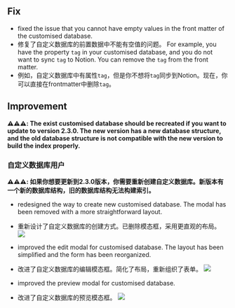 ## Fix
- fixed the issue that you cannot have empty values in the front matter of the customised database.
- 修复了自定义数据库的前置数据中不能有空值的问题。
For example, you have the property `tag` in your customised database, and you do not want to sync `tag` to Notion. You can remove the  `tag` from the front matter.
- 例如，自定义数据库中有属性`tag`，但是你不想将`tag`同步到Notion。现在，你可以直接在frontmatter中删除`tag`。


## Improvement
**⚠️⚠️⚠️: The exist customised database should be recreated if you want to update to version 2.3.0. The new version has a new database structure, and the old database structure is not compatible with the new version to build the index properly.**

### 自定义数据库用户
**⚠️⚠️⚠️: 如果你想要更新到2.3.0版本，你需要重新创建自定义数据库。新版本有一个新的数据库结构，旧的数据库结构无法构建索引。**

- redesigned the way to create new customised database. The modal has been removed with a more straightforward layout.
- 重新设计了自定义数据库的创建方式。已删除模态框，采用更直观的布局。
![](https://minioapi.pjx.ac.cn/img1/2024/07/7a1550aefd71175c981077ce46d03c87.png)


- improved the edit modal for customised database. The layout has been simplified and the form has been reorganized.
- 改进了自定义数据库的编辑模态框。简化了布局，重新组织了表单。
![](https://minioapi.pjx.ac.cn/img1/2024/07/471ea519b7cb3fba8f0b57956bb1f973.png)

- improved the preview modal for customised database. 
- 改进了自定义数据库的预览模态框。
![](https://minioapi.pjx.ac.cn/img1/2024/07/9599d77116afad065d2e31129942acc7.png)
